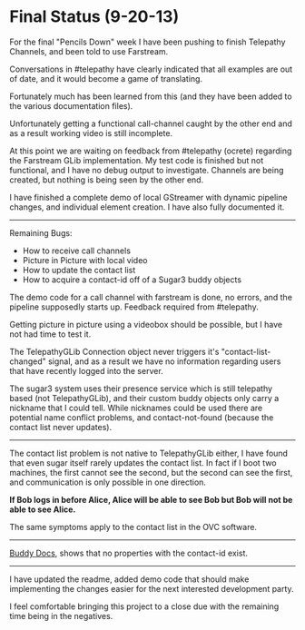 
# Final Status (9-20-13)

For the final "Pencils Down" week I have been pushing to finish Telepathy Channels, and been told to use Farstream.

Conversations in #telepathy have clearly indicated that all examples are out of date, and it would become a game of translating.

Fortunately much has been learned from this (and they have been added to the various documentation files).

Unfortunately getting a functional call-channel caught by the other end and as a result working video is still incomplete.

At this point we are waiting on feedback from #telepathy (ocrete) regarding the Farstream GLib implementation.  My test code is finished but not functional, and I have no debug output to investigate.  Channels are being created, but nothing is being seen by the other end.

I have finished a complete demo of local GStreamer with dynamic pipeline changes, and individual element creation.  I have also fully documented it.


---

Remaining Bugs:

- How to receive call channels
- Picture in Picture with local video
- How to update the contact list
- How to acquire a contact-id off of a Sugar3 buddy objects

The demo code for a call channel with farstream is done, no errors, and the pipeline supposedly starts up.  Feedback required from #telepathy.

Getting picture in picture using a videobox should be possible, but I have not had time to test it.

The TelepathyGLib Connection object never triggers it's "contact-list-changed" signal, and as a result we have no information regarding users that have recently logged into the server.

The sugar3 system uses their presence service which is still telepathy based (not TelepathyGLib), and their custom buddy objects only carry a nickname that I could tell.  While nicknames could be used there are potential name conflict problems, and contact-not-found (because the contact list never updates).


---

The contact list problem is not native to TelepathyGLib either, I have found that even sugar itself rarely updates the contact list.  In fact if I boot two machines, the first cannot see the second, but the second can see the first, and communication is only possible in one direction.

**If Bob logs in before Alice, Alice will be able to see Bob but Bob will not be able to see Alice.**

The same symptoms apply to the contact list in the OVC software.


---

[Buddy Docs](http://doc.sugarlabs.org/epydocs/sugar.presence.buddy-pysrc.html), shows that no properties with the contact-id exist.


---

I have updated the readme, added demo code that should make implementing the changes easier for the next interested development party.

I feel comfortable bringing this project to a close due with the remaining time being in the negatives.
